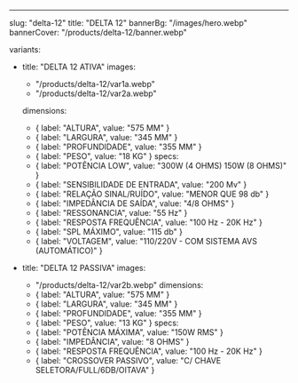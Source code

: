 ---
slug: "delta-12"
title: "DELTA 12"
bannerBg: "/images/hero.webp"
bannerCover: "/products/delta-12/banner.webp"

variants:
  - title: "DELTA 12 ATIVA"
    images:
      - "/products/delta-12/var1a.webp"
      - "/products/delta-12/var2a.webp"

    dimensions:
      - { label: "ALTURA", value: "575 MM" }
      - { label: "LARGURA", value: "345 MM" }
      - { label: "PROFUNDIDADE", value: "355 MM" }
      - { label: "PESO", value: "18 KG" }
    specs:
      - { label: "POTÊNCIA LOW", value: "300W (4 OHMS) 150W (8 OHMS)" }
      - { label: "SENSIBILIDADE DE ENTRADA", value: "200 Mv" }
      - { label: "RELAÇÃO SINAL/RUÍDO", value: "MENOR QUE 98 db" }
      - { label: "IMPEDÂNCIA DE SAÍDA", value: "4/8 OHMS" }
      - { label: "RESSONANCIA", value: "55 Hz" }
      - { label: "RESPOSTA FREQUÊNCIA", value: "100 Hz - 20K Hz" }
      - { label: "SPL MÁXIMO", value: "115 db" }
      - { label: "VOLTAGEM", value: "110/220V - COM SISTEMA AVS (AUTOMÁTICO)" }

  - title: "DELTA 12 PASSIVA"
    images:
      - "/products/delta-12/var2b.webp"
    dimensions:
      - { label: "ALTURA", value: "575 MM" }
      - { label: "LARGURA", value: "345 MM" }
      - { label: "PROFUNDIDADE", value: "355 MM" }
      - { label: "PESO", value: "13 KG" }
    specs:
      - { label: "POTÊNCIA MÁXIMA", value: "150W RMS" }
      - { label: "IMPEDÂNCIA", value: "8 OHMS" }
      - { label: "RESPOSTA FREQUÊNCIA", value: "100 Hz - 20K Hz" }
      - { label: "CROSSOVER PASSIVO", value: "C/ CHAVE SELETORA/FULL/6DB/OITAVA" } 